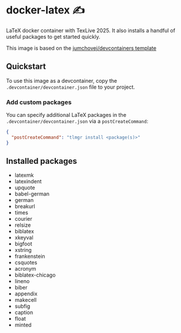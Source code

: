 # docker-latex ✍️

LaTeX docker container with TexLive 2025.
It also installs a handful of useful packages to get started quickly.

This image is based on the [jumchovej/devcontainers template](https://github.com/jmuchovej/devcontainers/tree/main)

## Quickstart

To use this image as a devcontainer, copy the `.devcontainer/devcontainer.json` file to your project.

### Add custom packages

You can specify additional LaTeX packages in the `.devcontainer/devcontainer.json` via a `postCreateCommand`:

```json
{
  "postCreateCommand": "tlmgr install <package(s)>"
}
```

## Installed packages

- latexmk
- latexindent
- upquote
- babel-german
- german
- breakurl
- times
- courier
- relsize
- biblatex
- xkeyval
- bigfoot
- xstring
- frankenstein
- csquotes
- acronym
- biblatex-chicago
- lineno
- biber
- appendix
- makecell
- subfig
- caption
- float
- minted
